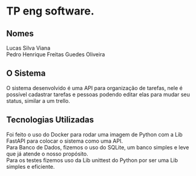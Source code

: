 # TP eng software.

## Nomes
Lucas Silva Viana  
Pedro Henrique Freitas Guedes Oliveira

## O Sistema
O sistema desenvolvido é uma API para organização de tarefas, nele é possível cadastrar tarefas e pessoas podendo editar elas para mudar seu status, similar a um trello.

## Tecnologias Utilizadas
Foi feito o uso do Docker para rodar uma imagem de Python com a Lib FastAPI para colocar o sistema como uma API.  
Para Banco de Dados, fizemos o uso do SQLite, um banco simples e leve que já atende o nosso propósito.  
Para os testes fizemos uso da Lib unittest do Python por ser uma Lib simples e eficiente.  
